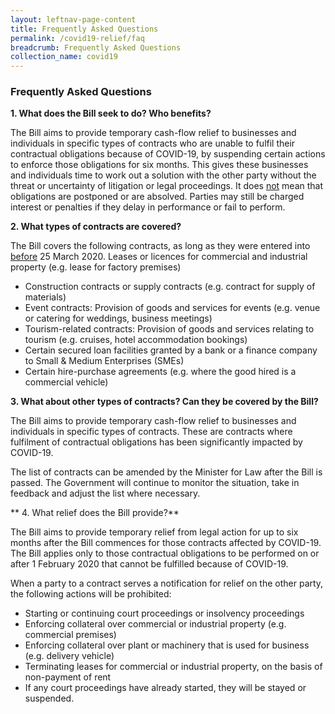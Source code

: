 ```yaml
---
layout: leftnav-page-content
title: Frequently Asked Questions
permalink: /covid19-relief/faq
breadcrumb: Frequently Asked Questions
collection_name: covid19
---
```


### Frequently Asked Questions ###
**1. What does the Bill seek to do? Who benefits?**

The Bill aims to provide temporary cash-flow relief to businesses and individuals in specific types of contracts who are unable to fulfil their contractual obligations because of COVID-19, by suspending certain actions to enforce those obligations for six months.
This gives these businesses and individuals time to work out a solution with the other party without the threat or uncertainty of litigation or legal proceedings.
It does <u>not</u> mean that obligations are postponed or are absolved. Parties may still be charged interest or penalties if they delay in performance or fail to perform.


**2. What types of contracts are covered?**

The Bill covers the following contracts, as long as they were entered into <u>before</u> 25 March 2020.
Leases or licences for commercial and industrial property (e.g. lease for factory
premises)
* Construction contracts or supply contracts (e.g. contract for supply of materials)
* Event contracts: Provision of goods and services for events (e.g. venue or catering for
weddings, business meetings)
* Tourism-related contracts: Provision of goods and services relating to tourism (e.g.
cruises, hotel accommodation bookings)
* Certain secured loan facilities granted by a bank or a finance company to Small &amp;
Medium Enterprises (SMEs)
* Certain hire-purchase agreements (e.g. where the good hired is a commercial vehicle)


**3. What about other types of contracts? Can they be covered by the Bill?**

The Bill aims to provide temporary cash-flow relief to businesses and individuals in specific types of contracts. These are contracts where fulfilment of contractual obligations has been significantly impacted by COVID-19.

The list of contracts can be amended by the Minister for Law after the Bill is passed. The Government will continue to monitor the situation, take in feedback and adjust the list where necessary.


** 4. What relief does the Bill provide?**

The Bill aims to provide temporary relief from legal action for up to six months after the Bill commences for those contracts affected by COVID-19. The Bill applies only to those contractual obligations to be performed on or after 1 February 2020 that cannot be fulfilled because of COVID-19.

When a party to a contract serves a notification for relief on the other party, the following actions will be prohibited:
* Starting or continuing court proceedings or insolvency proceedings
* Enforcing collateral over commercial or industrial property (e.g. commercial premises)
* Enforcing collateral over plant or machinery that is used for business (e.g. delivery vehicle)
* Terminating leases for commercial or industrial property, on the basis of non-payment of rent
* If any court proceedings have already started, they will be stayed or suspended.

